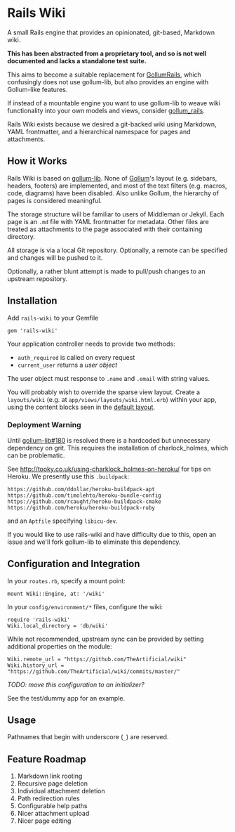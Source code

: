 # Rails Wiki

A small Rails engine that provides an opinionated, git-based, Markdown wiki.

**This has been abstracted from a proprietary tool, and so is not well documented and lacks a standalone test suite.**

This aims to become a suitable replacement for [GollumRails](https://github.com/dancinglightning/gollum_rails), which confusingly does not use gollum-lib, but also provides an engine with Gollum-like features.

If instead of a mountable engine you want to use gollum-lib to weave wiki functionality into your own models  and views, consider [gollum_rails](https://github.com/nirnanaaa/gollum_rails).

Rails Wiki exists because we desired a git-backed wiki using Markdown, YAML frontmatter, and a hierarchical namespace for pages and attachments.

## How it Works

Rails Wiki is based on [gollum-lib](https://github.com/gollum/gollum-lib). None of [Gollum](https://github.com/gollum/gollum/wiki)'s layout (e.g. sidebars, headers, footers) are implemented, and most of the text filters (e.g. macros, code, diagrams) have been disabled. Also unlike Gollum, the hierarchy of pages is considered meaningful.

The storage structure will be familiar to users of Middleman or Jekyll. Each page is an `.md` file with YAML frontmatter for metadata. Other files are treated as attachments to the page associated with their containing directory.

All storage is via a local Git repository. Optionally, a remote can be specified and changes will be pushed to it.

Optionally, a rather blunt attempt is made to pull/push changes to an upstream repository.

## Installation

Add `rails-wiki` to your Gemfile

    gem 'rails-wiki'

Your application controller needs to provide two methods:

- `auth_required` is called on every request
- `current_user` returns a _user object_

The user object must response to `.name` and `.email` with string values.

You will probably wish to override the sparse view layout. Create a `layouts/wiki` (e.g. at `app/views/layouts/wiki.html.erb`) within your app, using the content blocks seen in the [default layout](app/views/layouts/wiki.html.erb).

### Deployment Warning

Until [gollum-lib#180](https://github.com/gollum/gollum-lib/issues/180) is resolved there is a hardcoded but unnecessary dependency on grit. This requires the installation of charlock_holmes, which can be problematic.

See http://tooky.co.uk/using-charklock_holmes-on-heroku/ for tips on Heroku. We presently use this `.buildpack`:

    https://github.com/ddollar/heroku-buildpack-apt
    https://github.com/timolehto/heroku-bundle-config
    https://github.com/rcaught/heroku-buildpack-cmake
    https://github.com/heroku/heroku-buildpack-ruby

and an `Aptfile` specifying `libicu-dev`.

If you would like to use rails-wiki and have difficulty due to this, open an issue and we'll fork gollum-lib to eliminate this dependency.

## Configuration and Integration

In your `routes.rb`, specify a mount point:

    mount Wiki::Engine, at: '/wiki'

In your `config/environment/*` files, configure the wiki:

    require 'rails-wiki'
    Wiki.local_directory = 'db/wiki'

While not recommended, upstream sync can be provided by setting additional properties on the module:

    Wiki.remote_url = "https://github.com/TheArtificial/wiki"
    Wiki.history_url = "https://github.com/TheArtificial/wiki/commits/master/"

_TODO: move this configuration to an initializer?_

See the test/dummy app for an example.

## Usage

Pathnames that begin with underscore (`_`) are reserved.

## Feature Roadmap

1. Markdown link rooting
2. Recursive page deletion
3. Individual attachment deletion
4. Path redirection rules
5. Configurable help paths
6. Nicer attachment upload
7. Nicer page editing
